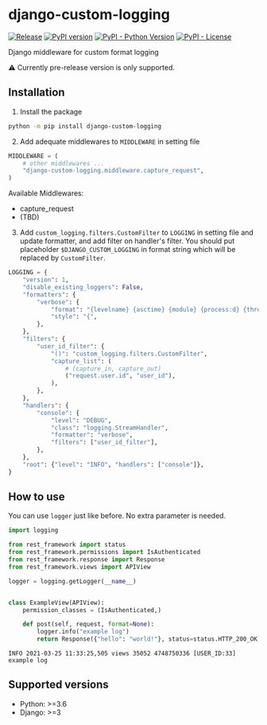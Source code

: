 # django-custom-logging

[![Release](https://github.com/sh-cho/django-custom-logging/actions/workflows/release.yml/badge.svg)](https://github.com/sh-cho/django-custom-logging/actions/workflows/release.yml)
[![PyPI version](https://badge.fury.io/py/django-custom-logging.svg)](https://pypi.python.org/pypi/django-custom-logging/)
[![PyPI - Python Version](https://img.shields.io/pypi/pyversions/django-custom-logging)](https://pypi.python.org/pypi/django-custom-logging/)
[![PyPI - License](https://img.shields.io/pypi/l/django-custom-logging)](https://github.com/sh-cho/django-custom-logging/blob/master/LICENSE)

Django middleware for custom format logging

⚠️ Currently pre-release version is only supported.


## Installation
1. Install the package
```sh
python -m pip install django-custom-logging
```

2. Add adequate middlewares to `MIDDLEWARE` in setting file
```python
MIDDLEWARE = (
    # other middlewares ...
    "django-custom-logging.middleware.capture_request",
)
```
Available Middlewares:
- capture_request
- (TBD)

3. Add `custom_logging.filters.CustomFilter` to `LOGGING` in setting file and update formatter, and add filter on handler's filter. You should put placeholder `$DJANGO_CUSTOM_LOGGING` in format string which will be replaced by `CustomFilter`.
```python
LOGGING = {
    "version": 1,
    "disable_existing_loggers": False,
    "formatters": {
        "verbose": {
            "format": "{levelname} {asctime} {module} {process:d} {thread:d} $DJANGO_CUSTOM_LOGGING {message}",
            "style": "{",
        },
    },
    "filters": {
        "user_id_filter": {
            "()": "custom_logging.filters.CustomFilter",
            "capture_list": (
                # (capture_in, capture_out)
                ("request.user.id", "user_id"),
            ),
        },
    },
    "handlers": {
        "console": {
            "level": "DEBUG",
            "class": "logging.StreamHandler",
            "formatter": "verbose",
            "filters": ["user_id_filter"],
        },
    },
    "root": {"level": "INFO", "handlers": ["console"]},
}
```


## How to use
You can use `logger` just like before. No extra parameter is needed.

```python
import logging

from rest_framework import status
from rest_framework.permissions import IsAuthenticated
from rest_framework.response import Response
from rest_framework.views import APIView

logger = logging.getLogger(__name__)


class ExampleView(APIView):
    permission_classes = (IsAuthenticated,)

    def post(self, request, format=None):
        logger.info("example log")
        return Response({"hello": "world!"}, status=status.HTTP_200_OK)
```

```
INFO 2021-03-25 11:33:25,505 views 35052 4748750336 [USER_ID:33] example log
```

## Supported versions
- Python: >=3.6
- Django: >=3
